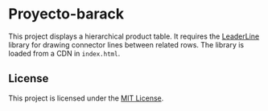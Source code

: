 # Proyecto-barack

This project displays a hierarchical product table. It requires the [LeaderLine](https://anseki.github.io/leader-line/) library for drawing connector lines between related rows. The library is loaded from a CDN in `index.html`.

## License

This project is licensed under the [MIT License](LICENSE).
